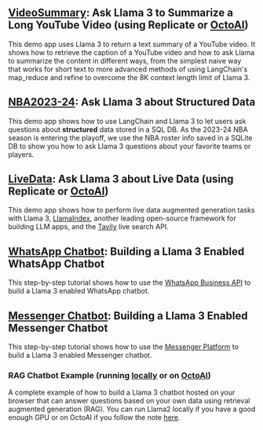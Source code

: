 ## [VideoSummary](VideoSummary.ipynb): Ask Llama 3 to Summarize a Long YouTube Video (using Replicate or [OctoAI](../llama_api_providers/OctoAI_API_examples/VideoSummary.ipynb))
This demo app uses Llama 3 to return a text summary of a YouTube video. It shows how to retrieve the caption of a YouTube video and how to ask Llama to summarize the content in different ways, from the simplest naive way that works for short text to more advanced methods of using LangChain's map_reduce and refine to overcome the 8K context length limit of Llama 3.

## [NBA2023-24](./text2sql/StructuredLlama.ipynb): Ask Llama 3 about Structured Data
This demo app shows how to use LangChain and Llama 3 to let users ask questions about **structured** data stored in a SQL DB. As the 2023-24 NBA season is entering the playoff, we use the NBA roster info saved in a SQLite DB to show you how to ask Llama 3 questions about your favorite teams or players.

## [LiveData](LiveData.ipynb): Ask Llama 3 about Live Data (using Replicate or [OctoAI](../llama_api_providers/OctoAI_API_examples/LiveData.ipynb))
This demo app shows how to perform live data augmented generation tasks with Llama 3, [LlamaIndex](https://github.com/run-llama/llama_index), another leading open-source framework for building LLM apps, and the [Tavily](https://tavily.com) live search API.

## [WhatsApp Chatbot](./chatbots/whatsapp_llama/whatsapp_llama3.md): Building a Llama 3 Enabled WhatsApp Chatbot
This step-by-step tutorial shows how to use the [WhatsApp Business API](https://developers.facebook.com/docs/whatsapp/cloud-api/overview) to build a Llama 3 enabled WhatsApp chatbot.

## [Messenger Chatbot](./chatbots/messenger_llama/messenger_llama3.md): Building a Llama 3 Enabled Messenger Chatbot
This step-by-step tutorial shows how to use the [Messenger Platform](https://developers.facebook.com/docs/messenger-platform/overview) to build a Llama 3 enabled Messenger chatbot.

### RAG Chatbot Example (running [locally](./chatbots/RAG_chatbot/RAG_Chatbot_Example.ipynb) or on [OctoAI](../llama_api_providers/OctoAI_API_examples/RAG_Chatbot_example/RAG_Chatbot_Example.ipynb))
A complete example of how to build a Llama 3 chatbot hosted on your browser that can answer questions based on your own data using retrieval augmented generation (RAG). You can run Llama2 locally if you have a good enough GPU or on OctoAI if you follow the note [here](../README.md#octoai_note).